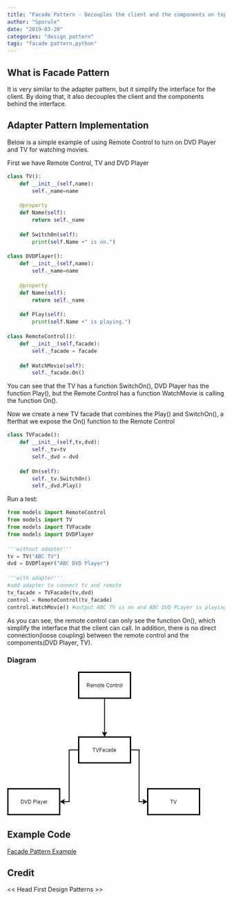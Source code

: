 ```yaml
---
title: "Facade Pattern - Decouples the client and the components on top of Adapter Pattern"
author: "Sporule"
date: "2019-03-20"
categories: "design pattern"
tags: "facade pattern,python"
---
```


## What is Facade Pattern

It is very similar to the adapter pattern, but it simplify the interface for the client. By doing that, it also decouples the client and the components behind the interface.

## Adapter Pattern Implementation

Below is a simple example of using Remote Control to turn on DVD Player and TV for watching movies.

First we have Remote Control, TV and DVD Player

```python
class TV():
    def __init__(self,name):
        self._name=name
        
    @property
    def Name(self):
        return self._name
    
    def SwitchOn(self):
        print(self.Name +" is on.")
        
class DVDPlayer():
    def __init__(self,name):
        self._name=name
        
    @property
    def Name(self):
        return self._name
    
    def Play(self):
        print(self.Name +" is playing.")
        
class RemoteControl():
    def __init__(self,facade):
        self._facade = facade
    
    def WatchMovie(self):
        self._facade.On()
```

You can see that the TV has a function SwitchOn(), DVD Player has the function Play(), but the Remote Control has a function WatchMovie is calling the function On().

Now we create a new TV facade that combines the Play() and SwitchOn(), a fterthat we expose the On() function to the Remote Control

```python
class TVFacade():
    def __init__(self,tv,dvd):
        self._tv=tv
        self._dvd = dvd
    
    def On(self):
        self._tv.SwitchOn()
        self._dvd.Play()
```

Run a test:

```python
from models import RemoteControl
from models import TV
from models import TVFacade
from models import DVDPlayer

'''without adapter'''
tv = TV("ABC TV")
dvd = DVDPlayer("ABC DVD Player")

'''with adapter'''
#add adapter to connect tv and remote
tv_facade = TVFacade(tv,dvd)
control = RemoteControl(tv_facade)
control.WatchMovie() #output ABC TV is on and ABC DVD PLayer is playing
```

As you can see, the remote control can only see the function On(), which simplify the interface that the client can call. In addition, there is no direct connection(loose coupling) between the remote control and the components(DVD Player, TV).

### Diagram

![AdapterPattern](https://raw.githubusercontent.com/Hao-Luo/DesignPattern/master/FacadePattern/FacadePattern.png)

## Example Code

[Facade Pattern Example](https://github.com/Hao-Luo/DesignPattern/tree/master/FacadePattern)

## Credit

<< Head First Design Patterns >>

